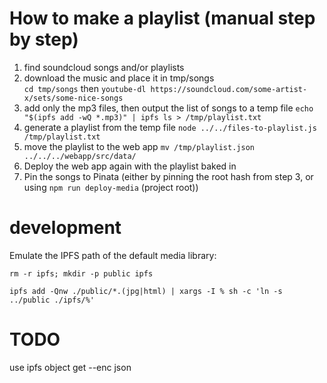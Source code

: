 
# How to make a playlist (manual step by step)

1. find soundcloud songs and/or playlists
2. download the music and place it in tmp/songs  
   `cd tmp/songs` then
   `youtube-dl https://soundcloud.com/some-artist-x/sets/some-nice-songs`
3. add only the mp3 files, then output the list of songs to a temp file
   `echo "$(ipfs add -wQ *.mp3)" | ipfs ls > /tmp/playlist.txt`    
4. generate a playlist from the temp file 
   `node ../../files-to-playlist.js /tmp/playlist.txt`
5. move the playlist to the web app 
   `mv /tmp/playlist.json ../../../webapp/src/data/`
6. Deploy the web app again with the playlist baked in
7. Pin the songs to Pinata (either by pinning the root hash from step 3, or using 
   `npm run deploy-media` (project root))

# development

Emulate the IPFS path of the default media library:

`
rm -r ipfs; mkdir -p public ipfs
`

`
ipfs add -Qnw ./public/*.(jpg|html) | xargs -I % sh -c 'ln -s ../public ./ipfs/%'
`

 

# TODO 

use ipfs object get --enc json